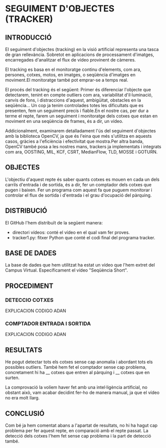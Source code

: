 # SEGUIMENT D'OBJECTES (TRACKER)

## INTRODUCCIÓ

El seguiment d'objectes (tracking) en la visió artificial representa una tasca de gran rellevància. Sobretot en aplicacions de processament d'imatges, encarregades d'analitzar el flux de vídeo provinent de càmeres.

El tracking es basa en el monitoratge continu d'elements, com ara, persones, cotxes, motos, en imatges, o seqüència d'imatges en moviment.El monitoratge també pot emprar-se a temps real. 

El procés del tracking és el següent:
Primer és diferenciar l'objecte que detectarem, tenint en compte outliers com ara, variabilitat d'il·luminació, canvis de fons, i distraccions d'aquest, ambigüitat, obstacles en la seqüència...
Un cop ja tenim controlades totes les dificultats que es presenten, fem un seguiment precís i fiable.En el nostre cas, per dur a terme el repte, farem un seguiment i monitoratge dels cotxes que estan en moviment en una seqüència de frames, és a dir, un vídeo.

Addicionalment, examinarem detalladament l'ús del seguiment d'objectes amb la biblioteca OpenCV, ja que és l'eina que més s'utilitza en aquests casos, gràcies a l'eficiència i efectivitat que mostra.Per altra banda, OpenCV també posa a les nostres mans, trackers ja implementats i integrats com ara, OOSTING, MIL, KCF, CSRT, MedianFlow, TLD, MOSSE i GOTURN.

## OBJECTES

L'objectiu d'aquest repte és saber quants cotxes es mouen en cada un dels carrils d'entrada i de sortida, és a dir, fer un comptador dels cotxes que pugen i baixen. Fer un programa com aquest fa que puguem monitorar i controlar el flux de sortida i d'entrada i el grau d'ocupació del pàrquing.

## DISTRIBUCIÓ

El GitHub l'hem distribuït de la següent manera:
- directori vídeos: conté el vídeo en el qual vam fer proves.
- tracker1.py: fitxer Python que conté el codi final del programa tracker.


## BASE DE DADES

La base de dades que hem utilitzat ha estat un vídeo que l'hem extret del Campus Virtual. Específicament el vídeo "Seqüència Short".


## PROCEDIMENT

### DETECCIO COTXES


EXPLICACION CODIGO ADAN

### COMPTADOR ENTRADA I SORTIDA

EXPLICACION CODIGO ADAN


## RESULTATS

He pogut detectar tots els cotxes sense cap anomalia i abordant tots els possibles outliers.
També hem fet el comptador sense cap problema, concretament hi ha __ cotxes que entren al pàrquing i __ cotxes que en surten.

La comprovació la volíem haver fet amb una intel·ligència artificial, no obstant això, vam acabar decidint fer-ho de manera manual, ja que el vídeo no era molt llarg.

## CONCLUSIÓ

Com bé ja hem comentat abans a l'apartat de resultats, no hi ha hagut cap problema per fer aquest repte, en comparació amb el repte passat.
La detecció dels cotxes l'hem fet sense cap problema i la part de detecció també.
